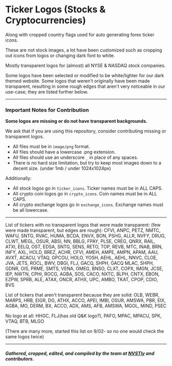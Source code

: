 # Ticker Logos (Stocks & Cryptocurrencies)
Along with cropped country flags used for auto generating forex ticker icons.

These are not stock images, a lot have been customized such as cropping out icons from logos or changing dark font to white.

Mostly transparent logos for (almost) all NYSE & NASDAQ stock companies.

Some logos have been selected or modified to be white/lighter for our dark themed website. Some logos that weren't originally have been made transparent, resulting in some rough edges that aren't very notceable in our use-case; they are listed further below.

---

### Important Notes for Contribution

**Some logos are missing or do not have transparent backgrounds.**

We ask that if you are using this repository, consider contributing missing or transparent logos.

- All files must be in `image/png` format.
- All files should have a lowercase .png extension.
- All files should use an underscore `_` in place of any spaces.
- There is no hard size limitation, but try to keep most images down to a decent size. (under 1mb / under 1024x1024px)

Additionally:

- All stock logos go in `ticker_icons`. Ticker names must be in ALL CAPS.
- All crypto coin logos go in `crypto_icons`. Coin names must be in ALL CAPS.
- All crypto exchange logos go in `exchange_icons`. Exchange names must be all lowercase.

---

List of tickers with no transparent logos that were made transparent: (few were made transparent, but edges are rough): CFVI, ANPC, PETZ, NMTC, WAFU, SNTG, RVAC, HUMA, BCDA, ENVX, BON, PSHG, ALLR, NVFY, DRUG, CLWT, MEGL, OSUR, ABSI, NN, BBLG, FPAY, PLSE, CREG, QNRX, RAIL, ATXI, EELQ, OST, EDSA, SNTG, SENS, RETO, TOP, REVB, MTC, INAB, BRN, INFY, AXL, HOLD, BREZ, ACHR, CFVI, AMEH, AMPE, AMPN, APAM, AAU, AVXT, ACACU, VTAQ, GPCOU, HOLO, YOSH, AEHL, AEHL, NNVC, CLOE, JVA, JETS, ROCL, BWV, DBGI, FLJ, GACQ, SHPH, GACQ MLAC, SHPH, GDNR, OIS, PRME, SMTS, VENA, OMEG, BNSO, CLXT, COPX, IMGN, JCSE, IEP, NWTN, CPHI, ROCG, AGBA, SOS, CACO, NXTC, BLPH, CNTX, EBON, EZPW, SPRB, ALE, ATAX, ONCR, ATHX, UPC, AMBO, TKAT, CPOP, CDIO, BVS

List of tickers that aren't transparent because they are solid: OLB, WEBR, MARPS, HRB, EIGR, DG, ATHX, ACCO, APEI, IMBI, OSUR, AMSWA, PBR, EIX, AGBA, MO, DERM, BX, ACCO, ADX, AMS, AFB, AMSWA, MGOL, MIND, PSEC

No logo at all: HHGC, FLJ(has old Q&K logo?), PAFO, MPAC, MPACU, SPK, VTAQ, BTB, MLGO

(There are many more, started this list on 9/02- so no one would check the same logos twice)

---

##### Gathered, cropped, edited, and compiled by the team at [NVSTly](https://nvstly.com "A free social trading app.") and contributors.
